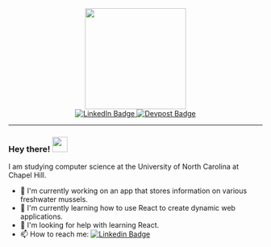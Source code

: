 <div id="header" align="center">
  <img src="https://media4.giphy.com/media/v1.Y2lkPTc5MGI3NjExYTc3emprcTI3MGhnbjdldmV2cHU4NXpqbmo1ZW9scm1zNTl6c29vZiZlcD12MV9pbnRlcm5hbF9naWZfYnlfaWQmY3Q9Zw/26tn33aiTi1jkl6H6/giphy.gif" width="200"/>
</div>

<div id="badges" align="center">
  <a href="https://www.linkedin.com/in/nathan-santiago/">
      <img src="https://img.shields.io/badge/LinkedIn-blue?style=for-the-badge&logo=linkedin&logoColor=white" alt="LinkedIn Badge"/>
  </a>
  <a href="https://devpost.com/santiagonathan9254?ref_content=user-portfolio&ref_feature=portfolio&ref_medium=global-nav">
    <img src="https://img.shields.io/badge/Devpost-purple?style=for-the-badge&logo=devpost&logoColor=white" alt="Devpost Badge"/>
  </a>
  <br>
  <img src="https://komarev.com/ghpvc/?username=nathansantiago&style=flat-square&color=blue" alt=""/>
</div>

---

### Hey there! <img src="https://media.giphy.com/media/hvRJCLFzcasrR4ia7z/giphy.gif" width="30px"/>

I am studying computer science at the University of North Carolina at Chapel Hill.
- 🔭 I'm currently working on an app that stores information on various freshwater mussels.
- 🌱 I'm currently learning how to use React to create dynamic web applications.
- 🤔 I'm looking for help with learning React.
- 📫 How to reach me: [![Linkedin Badge](https://img.shields.io/badge/-Nathan_Santiago-blue?style=flat&logo=Linkedin&logoColor=white)](https://www.linkedin.com/in/nathan-santiago/)


<!--
**nathansantiago/nathansantiago** is a ✨ _special_ ✨ repository because its `README.md` (this file) appears on your GitHub profile.

Here are some ideas to get you started:

- 🔭 I’m currently working on ...
- 🌱 I’m currently learning ...
- 👯 I’m looking to collaborate on ...
- 🤔 I’m looking for help with ...
- 💬 Ask me about ...
- 📫 How to reach me: ...
- 😄 Pronouns: ...
- ⚡ Fun fact: ...
-->

